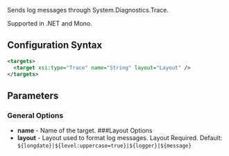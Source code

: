 Sends log messages through System.Diagnostics.Trace. 

Supported in .NET and Mono.

## Configuration Syntax
```xml
<targets>
  <target xsi:type="Trace" name="String" layout="Layout" />
</targets>
```

## Parameters
### General Options
* **name** - Name of the target.
###Layout Options
* **layout** - Layout used to format log messages. Layout Required. Default: `${longdate}|${level:uppercase=true}|${logger}|${message}`